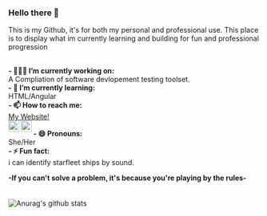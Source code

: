 ### Hello there 🖖

This is my Github, it's for both my personal and professional use. This place is to display what im currently learning and building for fun and professional progression <br /> <br />


**- 👩🏼‍💻 I’m currently working on:** <br />
A Compliation of software devlopement testing toolset. <br />
**- 🌱 I’m currently learning:** <br />
HTML/Angular <br />
**- 📫 How to reach me:** <br />
[My Website!](http://technicallypossible.co.uk/) <br />
<a href="https://twitter.com/Techypossible">
  <img align="left" alt="Hemant Joshi| Twitter" width="22px" src="https://cdn.jsdelivr.net/npm/simple-icons@v3/icons/twitter.svg" />
</a>
<a href="https://www.linkedin.com/in/jennifercolquhoun-957756118/">
  <img align="left" alt="Linkedin" width="22px" src="https://cdn.jsdelivr.net/npm/simple-icons@v3/icons/linkedin.svg" />
</a>
<br />
**- 😄 Pronouns:** <br />
She/Her <br />
**- ⚡ Fun fact:**<br />
i can identify starfleet ships by sound. <br />

**-If you can't solve a problem, it's because you're playing by the rules-**
<br />
<br />
<br />
![Anurag's github stats](https://github-readme-stats.vercel.app/api?username=Technically-Possible&show_icons=true&title_color=fff&icon_color=79ff97&text_color=9f9f9f&bg_color=151515)

